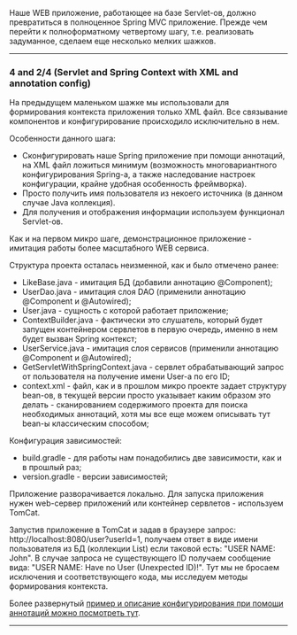 Наше WEB приложение, работающее на базе Servlet-ов, должно превратиться в полноценное Spring MVC приложение.
Прежде чем перейти к полноформатному четвертому шагу, т.е. реализовать задуманное, сделаем еще несколько мелких
шажков.
________________________________________________________________________________________________________________________
### 4 and 2/4 (Servlet and Spring Context with XML and annotation config)

На предыдущем маленьком шажке мы использовали для формирования контекста приложения только XML файл. Все связывание 
компонентов и конфигурирование происходило исключительно в нем.

Особенности данного шага: 
- Сконфигурировать наше Spring приложение при помощи аннотаций, на XML файл ложиться минимум (возможность многовариантного 
конфигурирования Spring-а, а также наследование настроек конфигурации, крайне удобная особенность фреймворка).
- Просто получить имя пользователя из некоего источника (в данном случае Java коллекция). 
- Для получения и отображения информации используем функционал Servlet-ов.

Как и на первом микро шаге, демонстрационное приложение - имитация работы более масштабного WEB сервиса. 

Структура проекта осталась неизменной, как и было отмечено ранее:
- LikeBase.java - имитация БД (добавили аннотацию @Component);
- UserDao.java - имитация слоя DAO (применили аннотацию @Component и @Autowired);
- User.java - сущность с которой работает приложение;
- ContextBuilder.java - фактически это слушатель, который будет запущен контейнером сервлетов в первую очередь, именно в нем будет вызван Spring контекст;
- UserService.java - имитация слоя сервисов (применили аннотацию @Component и @Autowired);
- GetServletWithSpringContext.java - сервлет обрабатывающий запрос от пользователя на получение имени User-a по его ID;
- context.xml - файл, как и в прошлом микро проекте задает структуру bean-ов, в текущей версии просто указывает каким 
образом это делать - сканированием содержимого проекта для поиска необходимых аннотаций, хотя мы все еще можем описывать 
тут bean-ы классическим способом;

Конфигурация зависимостей:
- build.gradle - для работы нам понадобились две зависимости, как и в прошлый раз;
- version.gradle - версии зависимостей;

Приложение разворачивается локально. Для запуска приложения нужен web-сервер приложений или контейнер сервлетов - 
используем TomCat.

Запустив приложение в TomCat и задав в браузере запрос: http://localhost:8080/user?userId=1, получаем ответ в виде 
имени пользователя из БД (коллекции List) если таковой есть: "USER NAME: John". В случае запроса не существующего ID
получаем сообщение вида: "USER NAME: Have no User (Unexpected ID)!". Тут мы не бросаем исключения и соответствующего 
кода, мы исследуем методы формирования контекста.

Более развернутый [пример и описание конфигурирования при помощи аннотаций можно посмотреть тут](https://github.com/JcoderPaul/Spring_Framework_Lessons/tree/master/Spring_part_3).
________________________________________________________________________________________________________________________